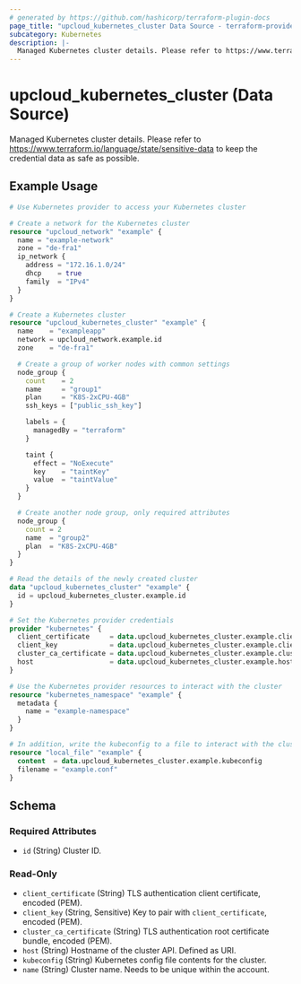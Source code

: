 ```yaml
---
# generated by https://github.com/hashicorp/terraform-plugin-docs
page_title: "upcloud_kubernetes_cluster Data Source - terraform-provider-upcloud"
subcategory: Kubernetes
description: |-
  Managed Kubernetes cluster details. Please refer to https://www.terraform.io/language/state/sensitive-data to keep the credential data as safe as possible.
---
```


# upcloud_kubernetes_cluster (Data Source)

Managed Kubernetes cluster details. Please refer to https://www.terraform.io/language/state/sensitive-data to keep the credential data as safe as possible.

## Example Usage

```terraform
# Use Kubernetes provider to access your Kubernetes cluster

# Create a network for the Kubernetes cluster
resource "upcloud_network" "example" {
  name = "example-network"
  zone = "de-fra1"
  ip_network {
    address = "172.16.1.0/24"
    dhcp    = true
    family  = "IPv4"
  }
}

# Create a Kubernetes cluster
resource "upcloud_kubernetes_cluster" "example" {
  name    = "exampleapp"
  network = upcloud_network.example.id
  zone    = "de-fra1"

  # Create a group of worker nodes with common settings
  node_group {
    count    = 2
    name     = "group1"
    plan     = "K8S-2xCPU-4GB"
    ssh_keys = ["public_ssh_key"]

    labels = {
      managedBy = "terraform"
    }

    taint {
      effect = "NoExecute"
      key    = "taintKey"
      value  = "taintValue"
    }
  }

  # Create another node group, only required attributes
  node_group {
    count = 2
    name  = "group2"
    plan  = "K8S-2xCPU-4GB"
  }
}

# Read the details of the newly created cluster
data "upcloud_kubernetes_cluster" "example" {
  id = upcloud_kubernetes_cluster.example.id
}

# Set the Kubernetes provider credentials
provider "kubernetes" {
  client_certificate     = data.upcloud_kubernetes_cluster.example.client_certificate
  client_key             = data.upcloud_kubernetes_cluster.example.client_key
  cluster_ca_certificate = data.upcloud_kubernetes_cluster.example.cluster_ca_certificate
  host                   = data.upcloud_kubernetes_cluster.example.host
}

# Use the Kubernetes provider resources to interact with the cluster
resource "kubernetes_namespace" "example" {
  metadata {
    name = "example-namespace"
  }
}

# In addition, write the kubeconfig to a file to interact with the cluster with `kubectl` or other clients
resource "local_file" "example" {
  content  = data.upcloud_kubernetes_cluster.example.kubeconfig
  filename = "example.conf"
}
```

<!-- schema generated by tfplugindocs -->
## Schema

### Required Attributes

- `id` (String) Cluster ID.

### Read-Only

- `client_certificate` (String) TLS authentication client certificate, encoded (PEM).
- `client_key` (String, Sensitive) Key to pair with `client_certificate`, encoded (PEM).
- `cluster_ca_certificate` (String) TLS authentication root certificate bundle, encoded (PEM).
- `host` (String) Hostname of the cluster API. Defined as URI.
- `kubeconfig` (String) Kubernetes config file contents for the cluster.
- `name` (String) Cluster name. Needs to be unique within the account.
